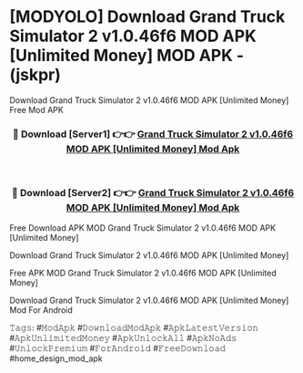 # [MODYOLO] Download Grand Truck Simulator 2 v1.0.46f6 MOD APK [Unlimited Money] MOD APK - (jskpr)
Download Grand Truck Simulator 2 v1.0.46f6 MOD APK [Unlimited Money] Free Mod APK

<div align="center">
<h3>🔴 Download [Server1] 👉👉 <a href="https://apk-comot.site?title=Grand_Truck_Simulator_2_v1.0.46f6_MOD_APK_[Unlimited_Money]">Grand Truck Simulator 2 v1.0.46f6 MOD APK [Unlimited Money] Mod Apk</a></h3><br>

<h3>🔴 Download [Server2] 👉👉 <a href="https://apk-comot.site?title=Grand_Truck_Simulator_2_v1.0.46f6_MOD_APK_[Unlimited_Money]">Grand Truck Simulator 2 v1.0.46f6 MOD APK [Unlimited Money] Mod Apk</a></h3>
</div>


Free Download APK MOD Grand Truck Simulator 2 v1.0.46f6 MOD APK [Unlimited Money]

Download Grand Truck Simulator 2 v1.0.46f6 MOD APK [Unlimited Money] 

Free APK MOD Grand Truck Simulator 2 v1.0.46f6 MOD APK [Unlimited Money] 

Download Grand Truck Simulator 2 v1.0.46f6 MOD APK [Unlimited Money] Mod For Android

𝚃𝚊𝚐𝚜: #𝙼𝚘𝚍𝙰𝚙𝚔 #𝙳𝚘𝚠𝚗𝚕𝚘𝚊𝚍𝙼𝚘𝚍𝙰𝚙𝚔 #𝙰𝚙𝚔𝙻𝚊𝚝𝚎𝚜𝚝𝚅𝚎𝚛𝚜𝚒𝚘𝚗 #𝙰𝚙𝚔𝚄𝚗𝚕𝚒𝚖𝚒𝚝𝚎𝚍𝙼𝚘𝚗𝚎𝚢 #𝙰𝚙𝚔𝚄𝚗𝚕𝚘𝚌𝚔𝙰𝚕𝚕 #𝙰𝚙𝚔𝙽𝚘𝙰𝚍𝚜 #𝚄𝚗𝚕𝚘𝚌𝚔𝙿𝚛𝚎𝚖𝚒𝚞𝚖 #𝙵𝚘𝚛𝙰𝚗𝚍𝚛𝚘𝚒𝚍 #𝙵𝚛𝚎𝚎𝙳𝚘𝚠𝚗𝚕𝚘𝚊𝚍 #home_design_mod_apk